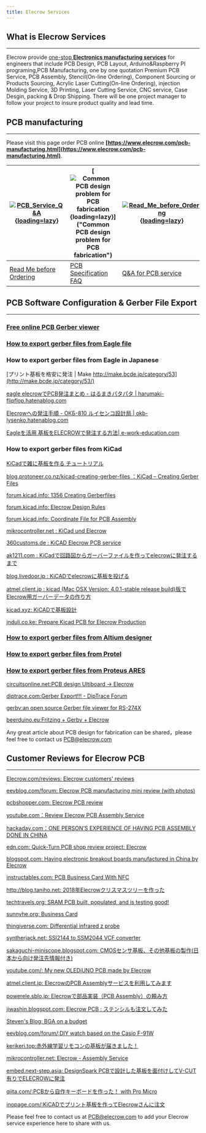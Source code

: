 ```yaml
---
title: Elecrow Services
---
```


## **What is Elecrow Services**
----------------------------

Elecrow provide [one-stop **Electronics manufacturing services**](https://www.elecrow.com/services.html) for engineers that include PCB Design, PCB Layout, Arduino&amp;Raspberry PI programing,PCB Manufacturing, one by one quotation Premium PCB Service, PCB Assembly, Stencil(On-line Ordering), Component Sourcing or Products Sourcing, Acrylic Laser Cutting(On-line Ordering), injection Molding Service, 3D Printing, Laser Cutting Service, CNC service, Case Desgin, packing &amp; Drop Shipping. There will be one project manager to follow your project to insure product quality and lead time.

## **PCB manufacturing**
---------------------

Please visit this page order PCB online **[https://www.elecrow.com/pcb-manufacturing.html](https://www.elecrow.com/pcb-manufacturing.html)**.

| [![PCB_Service_Q&A](https://wiki.elecrow.com/images/thumb/0/04/PCB_Service.jpg/200px-PCB_Service.jpg){loading=lazy}]("PCB_Service_Q&A") | [![Common PCB design problem for PCB fabrication](https://wiki.elecrow.com/images/thumb/0/04/PCB_Service.jpg/200px-PCB_Service.jpg){loading=lazy}]("Common PCB design problem for PCB fabrication") | [![Read_Me_before_Ordering](https://wiki.elecrow.com/images/thumb/0/04/PCB_Service.jpg/200px-PCB_Service.jpg){loading=lazy}]("Read_Me_before_Ordering") | [![PCB_Specification_FAQ](https://wiki.elecrow.com/images/thumb/0/04/PCB_Service.jpg/200px-PCB_Service.jpg){loading=lazy}]("PCB_Specification_FAQ") |
|---|---|---|---|
| [Read Me before Ordering ](https://www.elecrow.com/download/quote/PCB_Specification_FAQ.pdf) | [PCB Specification FAQ](https://www.elecrow.com/download/quote/PCB_Specification_FAQ.pdf) | [Q&amp;A for PCB service](./q26a-for-pcb-service.md "Q&A for PCB service") | [Common PCB design problem for PCB fabrication](../other/common-pcb-design-problem-for-pcb-fabrication.md "Common PCB design problem for PCB fabrication") |

## **PCB Software Configuration &amp; Gerber File Export**
--------------------------------------------------------

### [**Free online PCB Gerber viewer**](https://www.elecrow.com/gerberviewer.html)

### [**How to export gerber files from Eagle file**](./how-to-export-gerber-files-from-eagle-file.md "How to export gerber files from Eagle file")

### **How to export gerber files from Eagle in Japanese**

[プリント基板を格安に発注 | Make http://make.bcde.jp/category/53](http://make.bcde.jp/category/53/)

[eagle elecrowでPCB発注まとめ - はるまきパタパタ | harumaki-flipflop.hatenablog.com](http://harumaki-flipflop.hatenablog.com/entry/2017/02/16/221634)

[Elecrowへの発注手順 - ОКБ-810 ルイセンコ設計局 | okb-lysenko.hatenablog.com](http://okb-lysenko.hatenablog.com/entry/2014/01/03/005518)

[Eagleを活用 基板をELECROWで発注する方法| e-work-education.com](https://e-work-education.com/2022/02/26/eagle/)

### **How to export gerber files from KiCad**

[KiCadで雑に基板を作る チュートリアル](https://www.slideshare.net/soburi/kicad-53622272)

[blog.protoneer.co.nz/kicad-creating-gerber-files ：KiCad – Creating Gerber Files](http://blog.protoneer.co.nz/kicad-creating-gerber-files/)

[forum.kicad.info: 1356 Creating Gerberfiles](https://forum.kicad.info/t/creating-gerberfiles/)

[forum.kicad.info: Elecrow Design Rules](https://forum.kicad.info/t/elecrow-design-rules/12356/10)

[forum.kicad.info: Coordinate File for PCB Assembly](https://forum.kicad.info/t/coordinate-file/6647)

[mikrocontroller.net : KiCad und Elecrow](https://www.mikrocontroller.net/topic/426092)

[360customs.de : KiCAD Elecrow PCB service](http://www.360customs.de/en/2017/01/kicad-elecrow-pcb-service/)

[ak1211.com : KiCadで回路図からガーバーファイルを作ってelecrowに発注するまで](https://ak1211.com/3416)

[blog.livedoor.jp : KiCADでelecrowに基板を投げる](http://blog.livedoor.jp/tec_kanpaku/archives/11020183.html)

[atmel.client.jp : kicad (Mac OSX Version: 4.0.1-stable release build)版でElecrow用ガーバーデータの作り方](http://atmel.client.jp/elecrow4.html)

[kicad.xyz: KiCADで基板設計](http://www.kicad.xyz/)

[jnduli.co.ke: Prepare Kicad PCB for Elecrow Production](https://jnduli.co.ke/prepare-kicad-pcb-elecrow.html)

### [**How to export gerber files from Altium designer**](../../how/how-to-export-gerber-files-from-altium-designer.md "How to export gerber files from Altium designer")

### [**How to export gerber files from Protel**](../../how/how-to-export-gerber-files-from-protel.md "How to export gerber files from Protel")

### [**How to export gerber files from Proteus ARES**](./how-to-export-gerber-files-from-proteus-ares.md "How to export gerber files from Proteus ARES")

[circuitsonline.net:PCB design Ultiboard -&gt; Elecrow](https://www.circuitsonline.net/forum/view/139202)

[diptrace.com:Gerber Export!!! - DipTrace Forum](https://diptrace.com/forum/viewtopic.php?t=9828)

[gerbv:an open source Gerber file viewer for RS-274X](http://gerbv.geda-project.org/)

[beerduino.eu:Fritzing + Gerbv + Elecrow](http://www.beerduino.eu/cs/content/fritzing-gerbv-elecrow)



Any great article about PCB design for fabrication can be shared，please feel free to contact us PCB@elecrow.com

## **Customer Reviews for Elecrow PCB** 
-------------------------------------

[Elecrow.com/reviews: Elecrow customers' reviews](https://www.elecrow.com/reviews)

[eevblog.com/forum: Elecrow PCB manufacturing mini review (with photos)](https://www.eevblog.com/forum/manufacture/elecrow-pcb-manufacturing-mini-review-(with-photos)/)

[pcbshopper.com: Elecrow PCB review](https://pcbshopper.com/elecrow-reviews/)

[youtube.com：Review Elecrow PCB Assembly Service](https://www.youtube.com/watch?v=2oG6E11iXSY)

[hackaday.com：ONE PERSON’S EXPERIENCE OF HAVING PCB ASSEMBLY DONE IN CHINA](https://hackaday.com/2017/08/07/one-persons-experience-of-having-pcb-assembly-done-in-china/)

[edn.com: Quick-Turn PCB shop review project: Elecrow](https://www.edn.com/electronics-blogs/all-aboard-/4438877/Quick-Turn-PCB-shop-review-project--Elecrow)

[blogspot.com: Having electronic breakout boards manufactured in China by Elecrow](http://langster1980.blogspot.com/2017/07/having-electronic-breakout-boards.html)

[instructables.com: PCB Business Card With NFC](https://www.instructables.com/id/PCB-Business-Card-With-NFC/)

[http://blog.taniho.net: 2018年Elecrowクリスマスツリーを作った](http://blog.taniho.net/2018/12/2018%E5%B9%B4Elecrow%E3%82%AF%E3%83%AA%E3%82%B9%E3%83%9E%E3%82%B9%E3%83%84%E3%83%AA%E3%83%BC%E3%82%92%E4%BD%9C%E3%81%A3%E3%81%9F/)

[techtravels.org: SRAM PCB built, populated, and is testing good!](https://www.techtravels.org/2017/03/sram-pcb-built-populated-and-is-testing-good/)

[sunnyhe.org: Business Card](https://sunnyhe.org/projects-businesscard.html)

[thingiverse.com: Differential infrared z probe](https://www.thingiverse.com/thing:2716421)

[syntherjack.net: SSI2144 to SSM2044 VCF converter](https://syntherjack.net/ssi2144-to-ssm2044-vcf-converter/)

[sakaguchi-miniscope.blogspot.com: CMOSセンサ基板、その他基板の製作(日本から向け発注先情報付き)](http://sakaguchi-miniscope.blogspot.com/2017/10/cmos-elecrow-elecrowbga-elecrow3.html)

[youtube.com/: My new OLEDiUNO PCB made by Elecrow](https://www.youtube.com/watch?v=uoR7H8UsWI4)

[atmel.client.jp: ElecrowのPCB Assemblyサービスを利用してみます](http://atmel.client.jp/elecrow5.html)

[powerele.sblo.jp: Elecrowで部品実装（PCB Assembly）の頼み方](http://powerele.sblo.jp/article/176125519.html)

[jiwashin.blogspot.com: Elecrow PCB : ステンシルも注文してみた](https://jiwashin.blogspot.com/2016/11/elecrow-pcb-with-stencil.html)

[Steven's Blog: BGA on a budget](http://www.stevenhoneyman.co.uk/2016/02/bga-on-budget.html)

[eevblog.com/forum/:DIY watch based on the Casio F-91W](http://www.eevblog.com/forum/oshw/diy-watch-based-on-the-casio-f-91w/)

[kerikeri.top:赤外線学習リモコンの基板が届きました！](https://kerikeri.top/posts/2016-07-06-ir-station-board/)

[mikrocontroller.net: Elecrow - Assembly Service](https://www.mikrocontroller.net/topic/374727)

[embed.next-step.asia: DesignSpark PCBで設計した基板を面付けしてV-CUT有りでELECROWに発注](https://embed.next-step.asia/2015/08/14/designspark-pcb%E3%81%A7%E8%A8%AD%E8%A8%88%E3%81%97%E3%81%9F%E5%9F%BA%E6%9D%BF%E3%82%92%E9%9D%A2%E4%BB%98%E3%81%91%E3%81%97%E3%81%A6v-cut%E6%9C%89%E3%82%8A%E3%81%A7elecrow%E3%81%AB%E7%99%BA%E6%B3%A8/)

[qiita.com/:PCBから自作キーボードを作った！ with Pro Micro](https://qiita.com/kakudo415/items/c22ca2309b2d9e8db6cc)

[inopage.com/:KiCADでプリント基板を作ってElecrowさんに注文](http://inopage.com/2019/03/25/kicad%E3%81%A7%E3%83%97%E3%83%AA%E3%83%B3%E3%83%88%E5%9F%BA%E6%9D%BF%E3%82%92%E4%BD%9C%E3%81%A3%E3%81%A6elecrow%E3%81%95%E3%82%93%E3%81%AB%E6%B3%A8%E6%96%87/)


Please feel free to contact us at PCB@elecrow.com to add your Elecrow service experience here to share with us.